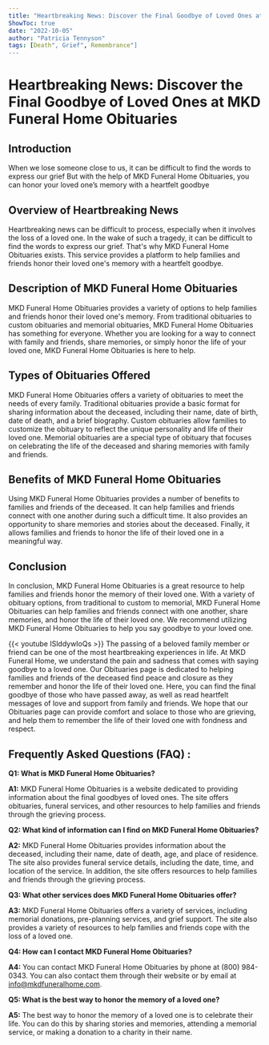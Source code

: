 ```yaml
---
title: "Heartbreaking News: Discover the Final Goodbye of Loved Ones at MKD Funeral Home Obituaries"
ShowToc: true 
date: "2022-10-05"
author: "Patricia Tennyson" 
tags: [Death", Grief", Remembrance"]
---
```

# Heartbreaking News: Discover the Final Goodbye of Loved Ones at MKD Funeral Home Obituaries

## Introduction 

When we lose someone close to us, it can be difficult to find the words to express our grief But with the help of MKD Funeral Home Obituaries, you can honor your loved one’s memory with a heartfelt goodbye 

## Overview of Heartbreaking News 

Heartbreaking news can be difficult to process, especially when it involves the loss of a loved one. In the wake of such a tragedy, it can be difficult to find the words to express our grief. That's why MKD Funeral Home Obituaries exists. This service provides a platform to help families and friends honor their loved one's memory with a heartfelt goodbye. 

## Description of MKD Funeral Home Obituaries 

MKD Funeral Home Obituaries provides a variety of options to help families and friends honor their loved one's memory. From traditional obituaries to custom obituaries and memorial obituaries, MKD Funeral Home Obituaries has something for everyone. Whether you are looking for a way to connect with family and friends, share memories, or simply honor the life of your loved one, MKD Funeral Home Obituaries is here to help. 

## Types of Obituaries Offered 

MKD Funeral Home Obituaries offers a variety of obituaries to meet the needs of every family. Traditional obituaries provide a basic format for sharing information about the deceased, including their name, date of birth, date of death, and a brief biography. Custom obituaries allow families to customize the obituary to reflect the unique personality and life of their loved one. Memorial obituaries are a special type of obituary that focuses on celebrating the life of the deceased and sharing memories with family and friends. 

## Benefits of MKD Funeral Home Obituaries 

Using MKD Funeral Home Obituaries provides a number of benefits to families and friends of the deceased. It can help families and friends connect with one another during such a difficult time. It also provides an opportunity to share memories and stories about the deceased. Finally, it allows families and friends to honor the life of their loved one in a meaningful way. 

## Conclusion 

In conclusion, MKD Funeral Home Obituaries is a great resource to help families and friends honor the memory of their loved one. With a variety of obituary options, from traditional to custom to memorial, MKD Funeral Home Obituaries can help families and friends connect with one another, share memories, and honor the life of their loved one. We recommend utilizing MKD Funeral Home Obituaries to help you say goodbye to your loved one.

{{< youtube ISlddywIoQs >}} 
The passing of a beloved family member or friend can be one of the most heartbreaking experiences in life. At MKD Funeral Home, we understand the pain and sadness that comes with saying goodbye to a loved one. Our Obituaries page is dedicated to helping families and friends of the deceased find peace and closure as they remember and honor the life of their loved one. Here, you can find the final goodbye of those who have passed away, as well as read heartfelt messages of love and support from family and friends. We hope that our Obituaries page can provide comfort and solace to those who are grieving, and help them to remember the life of their loved one with fondness and respect.

## Frequently Asked Questions (FAQ) :
**Q1: What is MKD Funeral Home Obituaries?**

**A1:** MKD Funeral Home Obituaries is a website dedicated to providing information about the final goodbyes of loved ones. The site offers obituaries, funeral services, and other resources to help families and friends through the grieving process. 

**Q2: What kind of information can I find on MKD Funeral Home Obituaries?**

**A2:** MKD Funeral Home Obituaries provides information about the deceased, including their name, date of death, age, and place of residence. The site also provides funeral service details, including the date, time, and location of the service. In addition, the site offers resources to help families and friends through the grieving process. 

**Q3: What other services does MKD Funeral Home Obituaries offer?**

**A3:** MKD Funeral Home Obituaries offers a variety of services, including memorial donations, pre-planning services, and grief support. The site also provides a variety of resources to help families and friends cope with the loss of a loved one. 

**Q4: How can I contact MKD Funeral Home Obituaries?**

**A4:** You can contact MKD Funeral Home Obituaries by phone at (800) 984-0343. You can also contact them through their website or by email at info@mkdfuneralhome.com. 

**Q5: What is the best way to honor the memory of a loved one?**

**A5:** The best way to honor the memory of a loved one is to celebrate their life. You can do this by sharing stories and memories, attending a memorial service, or making a donation to a charity in their name.



